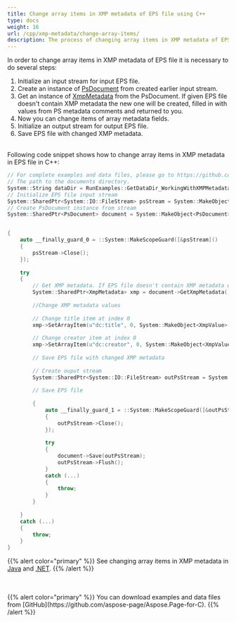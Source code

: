 ```yaml
---
title: Change array items in XMP metadata of EPS file using C++
type: docs
weight: 16
url: /cpp/xmp-metadata/change-array-items/
description: The process of changing array items in XMP metadata of EPS file with Aspose.Page API solution for C++ is explained and illustrated with the code snippets here.
---
```


<!--
{{% alert color="primary" %}} 

You can check the quality of Aspose.Page EPS to PDF conversion and view the results via free online <a nofollow href="https://products.aspose.app/page/conversion/eps-to-pdf">EPS to PDF Converter</a> {{% /alert %}}
-->

In order to change array items in XMP metadata of EPS file it is necessary to do several steps:
1. Initialize an input stream for input EPS file.
2. Create an instance of [PsDocument](https://reference.aspose.com/page/cpp/class/aspose.page.e_p_s.ps_document) from created earlier input stream.
3. Get an instance of [XmpMetadata](https://reference.aspose.com/page/cpp/class/aspose.page.e_p_s.x_m_p.xmp_metadata) from the PsDocument. If given EPS file doesn't contain XMP metadata the new one
will be created, filled in with values from PS metadata comments and returned to you.
4. Now you can change items of array metadata fields.
5. Initialize an output stream for output EPS file.
6. Save EPS file with changed XMP metadata.

<br>Following code snippet shows how to change array items in XMP metadata in EPS file in C++:
<br>
```C++
// For complete examples and data files, please go to https://github.com/aspose-page/Aspose.Page-for-C
// The path to the documents directory.
System::String dataDir = RunExamples::GetDataDir_WorkingWithXMPMetadataInEPS();
// Initialize EPS file input stream
System::SharedPtr<System::IO::FileStream> psStream = System::MakeObject<System::IO::FileStream>(dataDir + u"add_simple_props_input.eps", System::IO::FileMode::Open, System::IO::FileAccess::Read);
// Create PsDocument instance from stream
System::SharedPtr<PsDocument> document = System::MakeObject<PsDocument>(psStream);


{
    auto __finally_guard_0 = ::System::MakeScopeGuard([&psStream]()
    {
        psStream->Close();
    });
    
    try
    {
        // Get XMP metadata. If EPS file doesn't contain XMP metadata we get new one filled with values from PS metadata comments (%%Creator, %%CreateDate, %%Title etc)
        System::SharedPtr<XmpMetadata> xmp = document->GetXmpMetadata();
        
        //Change XMP metadata values
        
        // Change title item at index 0
        xmp->SetArrayItem(u"dc:title", 0, System::MakeObject<XmpValue>(u"NewTitle"));
        
        // Change creator item at index 0
        xmp->SetArrayItem(u"dc:creator", 0, System::MakeObject<XmpValue>(u"NewCreator"));
        
        // Save EPS file with changed XMP metadata
        
        // Create ouput stream
        System::SharedPtr<System::IO::FileStream> outPsStream = System::MakeObject<System::IO::FileStream>(RunExamples::GetOutDir() + u"change_array_items_output.eps", System::IO::FileMode::Create, System::IO::FileAccess::Write);
        
        // Save EPS file
        
        {
            auto __finally_guard_1 = ::System::MakeScopeGuard([&outPsStream]()
            {
                outPsStream->Close();
            });
            
            try
            {
                document->Save(outPsStream);
                outPsStream->Flush();
            }
            catch (...)
            {
                throw;
            }
        }
        
    }
    catch (...)
    {
        throw;
    }
}
```
{{% alert color="primary" %}}
See changing array items in XMP metadata in [Java](/page/java/xmp-metadata/change-array-items/) and [.NET](/page/net/xmp-metadata/change-array-items/).
{{% /alert %}}

<!--
{{% alert color="primary" %}}
Evaluate EPS to PDF conversion online on our <a nofollow href="https://products.aspose.app/page/conversion/eps-to-pdf">EPS to PDF Converter</a>. You can convert several EPS files to PDF at once and dowload results in a few seconds.
 {{% /alert %}}
-->
<br>
<br>
{{% alert color="primary" %}}
You can download examples and data files from [GitHub](https://github.com/aspose-page/Aspose.Page-for-C). {{% /alert %}}
